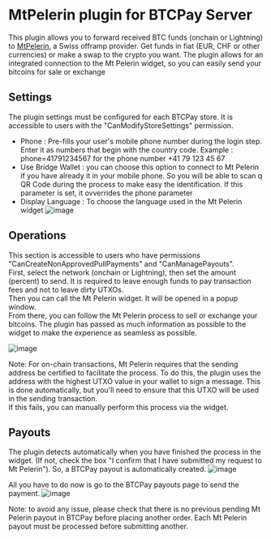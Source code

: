 # MtPelerin plugin for BTCPay Server
This plugin allows you to forward received BTC funds (onchain or Lightning) to <a href="https://www.mtpelerin.com/" target="_blank">MtPelerin</a>, a Swiss offramp provider. Get funds in fiat (EUR, CHF or other currencies) or make a swap to the crypto you want.
The plugin allows for an integrated connection to the Mt Pelerin widget, so you can easily send your bitcoins for sale or exchange

## Settings

The plugin settings must be configured for each BTCPay store. It is accessible to users with the "CanModifyStoreSettings" permission.
- Phone : Pre-fills your user's mobile phone number during the login step. Enter it as numbers that begin with the country code. Example : phone=41791234567 for the phone number +41 79 123 45 67
- Use Bridge Wallet : you can choose this option to connect to Mt Pelerin if you have already it in your mobile phone. So you will be able to scan q QR Code during the process to make easy the identification. If this parameter is set, it ovverrides the phone parameter
- Display Language : To choose the language used in the Mt Pelerin widget
![image](https://github.com/user-attachments/assets/dc64e1bb-89e5-4fcb-9235-2c56c96fe96f)

## Operations

This section is accessible to users who have permissions "CanCreateNonApprovedPullPayments" and "CanManagePayouts".<br/>
First, select the network (onchain or Lightning), then set the amount (percent) to send. It is required to leave enough funds to pay transaction fees and not to leave dirty UTXOs.<br/>
Then you can call the Mt Pelerin widget. It will be opened in a popup window.<br/>
From there, you can follow the Mt Pelerin process to sell or exchange your bitcoins. The plugin has passed as much information as possible to the widget to make the experience as seamless as possible.

![image](https://github.com/user-attachments/assets/08b6fe11-72ed-4ae8-aad4-a6648c243d59)

Note: For on-chain transactions, Mt Pelerin requires that the sending address be certified to facilitate the process. To do this, the plugin uses the address with the highest UTXO value in your wallet to sign a message. This is done automatically, but you'll need to ensure that this UTXO will be used in the sending transaction.<br/>
If this fails, you can manually perform this process via the widget.

## Payouts

The plugin detects automatically when you have finished the process in the widget. (If not, check the box "I confirm that I have submitted my request to Mt Pelerin").
So, a BTCPay payout is automatically created.
![image](https://github.com/user-attachments/assets/190e2229-44a1-4d67-b288-c8b9976a89d6)

All you have to do now is go to the BTCPay payouts page to send the payment.
![image](https://github.com/user-attachments/assets/6eb429a1-7940-4b63-b974-1116014844df)

Note: to avoid any issue, please check that there is no previous pending Mt Pelerin payout in BTCPay before placing another order. Each Mt Pelerin payout must be processed before submitting another.

